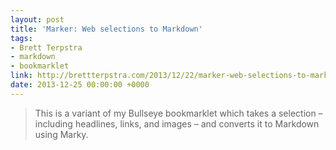 ```yaml
---
layout: post
title: 'Marker: Web selections to Markdown'
tags:
- Brett Terpstra
- markdown
- bookmarklet
link: http://brettterpstra.com/2013/12/22/marker-web-selections-to-markdown/
date: 2013-12-25 00:00:00 +0000
---
```


>This is a variant of my Bullseye bookmarklet which takes a selection – including headlines, links, and images – and converts it to Markdown using Marky.
